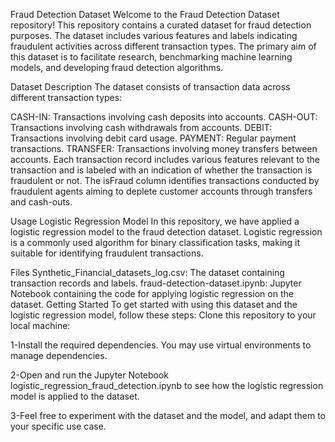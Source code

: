 Fraud Detection Dataset
Welcome to the Fraud Detection Dataset repository! This repository contains a curated dataset for fraud detection purposes. The dataset includes various features and labels indicating fraudulent activities across different transaction types. The primary aim of this dataset is to facilitate research, benchmarking machine learning models, and developing fraud detection algorithms.

Dataset Description
The dataset consists of transaction data across different transaction types:

CASH-IN: Transactions involving cash deposits into accounts.
CASH-OUT: Transactions involving cash withdrawals from accounts.
DEBIT: Transactions involving debit card usage.
PAYMENT: Regular payment transactions.
TRANSFER: Transactions involving money transfers between accounts.
Each transaction record includes various features relevant to the transaction and is labeled with an indication of whether the transaction is fraudulent or not. The isFraud column identifies transactions conducted by fraudulent agents aiming to deplete customer accounts through transfers and cash-outs.

Usage
Logistic Regression Model
In this repository, we have applied a logistic regression model to the fraud detection dataset. Logistic regression is a commonly used algorithm for binary classification tasks, making it suitable for identifying fraudulent transactions.

Files
Synthetic_Financial_datasets_log.csv: The dataset containing transaction records and labels.
fraud-detection-dataset.ipynb: Jupyter Notebook containing the code for applying logistic regression on the dataset.
Getting Started
To get started with using this dataset and the logistic regression model, follow these steps:
Clone this repository to your local machine:

1-Install the required dependencies. You may use virtual environments to manage dependencies.

2-Open and run the Jupyter Notebook logistic_regression_fraud_detection.ipynb to see how the logistic regression model is applied to the dataset.

3-Feel free to experiment with the dataset and the model, and adapt them to your specific use case.
